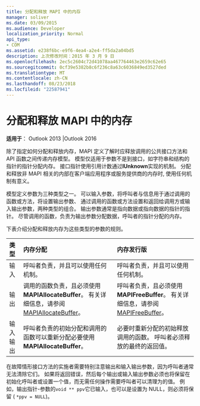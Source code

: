 ```yaml
---
title: 分配和释放 MAPI 中的内存
manager: soliver
ms.date: 03/09/2015
ms.audience: Developer
localization_priority: Normal
api_type:
- COM
ms.assetid: e238f6bc-e9f6-4ea4-a2e4-ff5da2a04bd5
description: 上次修改时间：2015 年 3 月 9 日
ms.openlocfilehash: 2ec5c2604c72d41078aa467764463e2659c62e65
ms.sourcegitcommit: 0cf39e5382b8c6f236c8a63c6036849ed3527ded
ms.translationtype: MT
ms.contentlocale: zh-CN
ms.lasthandoff: 08/23/2018
ms.locfileid: "22587941"
---
```

# <a name="allocating-and-freeing-memory-in-mapi"></a>分配和释放 MAPI 中的内存

  
  
**适用于**： Outlook 2013 |Outlook 2016 
  
除了指定如何分配和释放内存，MAPI 定义了解时应释放调用的公共接口方法和 API 函数之间传递内存模型。 模型仅适用于参数不是到接口，如字符串和结构的指针的指针分配内存。 接口指针使用引用计数通过**IUnknown**实现的机制。 分配和释放非 MAPI 相关的内部在客户端应用程序或服务提供商的内存时, 使用任何机制有意义。 
  
模型定义参数为三种类型之一。 可以输入参数，将呼叫者与信息用于通过调用的函数或方法，将设置输出参数、 通过调用的函数或方法设置和返回给调用方或输入输出参数，两种类型的组合。 输出参数通常是指向数据或指向数据的指针的指针。 尽管调用的函数，负责为输出参数分配数据，呼叫者的指针分配的内存。 
  
下表介绍分配和释放内存为这些类型的参数的规则。
  
|**类型**|**内存分配**|**内存发行版**|
|:-----|:-----|:-----|
|输入  <br/> |呼叫者负责，并且可以使用任何机制。  <br/> |呼叫者负责，并且可以使用任何机制。  <br/> |
|输出  <br/> |调用的函数负责，且必须使用**MAPIAllocateBuffer**。 有关详细信息，请参阅[MAPIAllocateBuffer](mapiallocatebuffer.md)。  <br/> |呼叫者负责，且必须使用**MAPIFreeBuffer**。 有关详细信息，请参阅[MAPIFreeBuffer](mapifreebuffer.md)。  <br/> |
|输入输出  <br/> |呼叫者负责的初始分配和调用的函数可以重新分配必要使用**MAPIAllocateBuffer**。  <br/> |必要时重新分配的初始释放调用的函数。 呼叫者必须释放的最终的返回值。  <br/> |
   
在故障情形接口方法的实施者需要特别注意输出和输入输出参数，因为呼叫者通常无法清除它们。 如果将返回错误，然后每个输出或输入输出参数必须也将保留在初始化呼叫者或设置一个值，而无需任何操作需要呼叫者可以清理为的值。 例如，输出指针-参数的`void ** ppv`它已输入，也可以是设置为 NULL，则必须将保留 ( `*ppv = NULL`)。
  

